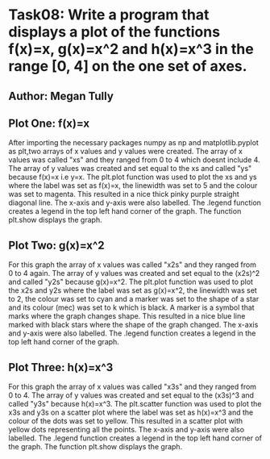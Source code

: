 # Task08: Write a program that displays a plot of the functions f(x)=x, g(x)=x^2 and h(x)=x^3 in the range [0, 4] on the one set of axes. 
## Author: Megan Tully

## Plot One: f(x)=x
After importing the necessary packages numpy as np and matplotlib.pyplot as plt,two arrays of x values and y values were created. The array of x values was called "xs" and they ranged from 0 to 4 which doesnt include 4. The array of y values was created and set equal to the xs and called "ys" because f(x)=x i.e y=x. The plt.plot function was used to plot the xs and ys where the label was set as f(x)=x, the linewidth was set to 5 and the colour was set to magenta. This resulted in a nice thick pinky purple straight diagonal line. The x-axis and y-axis were also labelled. The .legend function creates a legend in the top left hand corner of the graph. The function plt.show displays the graph.

## Plot Two: g(x)=x^2
For this graph the array of x values was called "x2s" and they ranged from 0 to 4 again. The array of y values was created and set equal to the (x2s)^2 and called "y2s" because g(x)=x^2. The plt.plot function was used to plot the x2s and y2s where the label was set as g(x)=x^2, the linewidth was set to 2, the colour was set to cyan and a marker was set to the shape of a star and its colour (mec) was set to k which is black. A marker is a symbol that marks where the graph changes shape. This resulted in a nice blue line marked with black stars where the shape of the graph changed. The x-axis and y-axis were also labelled. The .legend function creates a legend in the top left hand corner of the graph.

## Plot Three: h(x)=x^3
For this graph the array of x values was called "x3s" and they ranged from 0 to 4. The array of y values was created and set equal to the (x3s)^3 and called "y3s" because h(x)=x^3. The plt.scatter function was used to plot the x3s and y3s on a scatter plot where the label was set as h(x)=x^3 and the colour of the dots was set to yellow. This resulted in a scatter plot with yellow dots representing all the points. The x-axis and y-axis were also labelled. The .legend function creates a legend in the top left hand corner of the graph. The function plt.show displays the graph.


